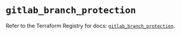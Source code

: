 # `gitlab_branch_protection`

Refer to the Terraform Registry for docs: [`gitlab_branch_protection`](https://registry.terraform.io/providers/gitlabhq/gitlab/17.11.0/docs/resources/branch_protection).

